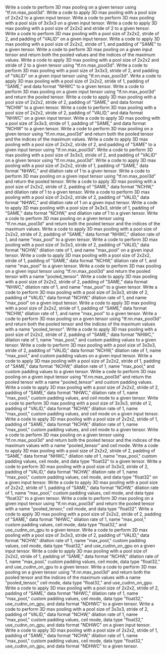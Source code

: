 Write a code to perform 3D max pooling on a given tensor using "tf.nn.max_pool3d".
Write a code to apply 3D max pooling with a pool size of 2x2x2 to a given input tensor.
Write a code to perform 3D max pooling with a pool size of 3x3x3 on a given input tensor.
Write a code to apply 3D max pooling with a pool size of 2x2x2 and stride of 2 to a given tensor.
Write a code to perform 3D max pooling with a pool size of 2x2x2, stride of 2, and padding of "VALID" on a given input tensor.
Write a code to apply 3D max pooling with a pool size of 2x2x2, stride of 1, and padding of "SAME" to a given tensor.
Write a code to perform 3D max pooling on a given input tensor and return both the pooled values and the indices of the maximum values.
Write a code to apply 3D max pooling with a pool size of 2x2x2 and stride of 2 to a given tensor using "tf.nn.max_pool3d".
Write a code to perform 3D max pooling with a pool size of 3x3x3, stride of 2, and padding of "VALID" on a given input tensor using "tf.nn.max_pool3d".
Write a code to apply 3D max pooling with a pool size of 2x2x2, stride of 1, padding of "SAME," and data format "NHWC" to a given tensor.
Write a code to perform 3D max pooling on a given input tensor using "tf.nn.max_pool3d" and return the pooled tensor.
Write a code to apply 3D max pooling with a pool size of 2x2x2, stride of 2, padding of "SAME," and data format "NCHW" to a given tensor.
Write a code to perform 3D max pooling with a pool size of 2x2x2, stride of 2, padding of "VALID," and data format "NHWC" on a given input tensor.
Write a code to apply 3D max pooling with a pool size of 3x3x3, stride of 1, padding of "SAME," and data format "NCHW" to a given tensor.
Write a code to perform 3D max pooling on a given tensor using "tf.nn.max_pool3d" and return both the pooled tensor and the indices of the maximum values.
Write a code to apply 3D max pooling with a pool size of 2x2x2, stride of 2, and padding of "SAME" to a given input tensor using "tf.nn.max_pool3d".
Write a code to perform 3D max pooling with a pool size of 3x3x3, stride of 2, and padding of "VALID" on a given tensor using "tf.nn.max_pool3d".
Write a code to apply 3D max pooling with a pool size of 2x2x2, stride of 1, padding of "SAME," data format "NHWC," and dilation rate of 1 to a given tensor.
Write a code to perform 3D max pooling on a given input tensor using "tf.nn.max_pool3d" and return the pooled tensor.
Write a code to apply 3D max pooling with a pool size of 2x2x2, stride of 2, padding of "SAME," data format "NCHW," and dilation rate of 1 to a given tensor.
Write a code to perform 3D max pooling with a pool size of 2x2x2, stride of 2, padding of "VALID," data format "NHWC," and dilation rate of 1 on a given input tensor.
Write a code to apply 3D max pooling with a pool size of 3x3x3, stride of 1, padding of "SAME," data format "NCHW," and dilation rate of 1 to a given tensor.
Write a code to perform 3D max pooling on a given tensor using "tf.nn.max_pool3d" and return both the pooled tensor and the indices of the maximum values.
Write a code to apply 3D max pooling with a pool size of 2x2x2, stride of 2, padding of "SAME," data format "NHWC," dilation rate of 1, and name "max_pool" to a given tensor.
Write a code to perform 3D max pooling with a pool size of 3x3x3, stride of 2, padding of "VALID," data format "NCHW," dilation rate of 1, and name "max_pool" on a given input tensor.
Write a code to apply 3D max pooling with a pool size of 2x2x2, stride of 1, padding of "SAME," data format "NCHW," dilation rate of 1, and name "max_pool" to a given tensor.
Write a code to perform 3D max pooling on a given input tensor using "tf.nn.max_pool3d" and return the pooled tensor with a name "pooled_tensor".
Write a code to apply 3D max pooling with a pool size of 2x2x2, stride of 2, padding of "SAME," data format "NHWC," dilation rate of 1, and name "max_pool" to a given tensor.
Write a code to perform 3D max pooling with a pool size of 3x3x3, stride of 2, padding of "VALID," data format "NCHW," dilation rate of 1, and name "max_pool" on a given input tensor.
Write a code to apply 3D max pooling with a pool size of 2x2x2, stride of 1, padding of "SAME," data format "NCHW," dilation rate of 1, and name "max_pool" to a given tensor.
Write a code to perform 3D max pooling on a given tensor using "tf.nn.max_pool3d" and return both the pooled tensor and the indices of the maximum values with a name "pooled_tensor".
Write a code to apply 3D max pooling with a pool size of 2x2x2, stride of 2, padding of "SAME," data format "NHWC," dilation rate of 1, name "max_pool," and custom padding values to a given tensor.
Write a code to perform 3D max pooling with a pool size of 3x3x3, stride of 2, padding of "VALID," data format "NCHW," dilation rate of 1, name "max_pool," and custom padding values on a given input tensor.
Write a code to apply 3D max pooling with a pool size of 2x2x2, stride of 1, padding of "SAME," data format "NCHW," dilation rate of 1, name "max_pool," and custom padding values to a given tensor.
Write a code to perform 3D max pooling on a given input tensor using "tf.nn.max_pool3d" and return the pooled tensor with a name "pooled_tensor" and custom padding values.
Write a code to apply 3D max pooling with a pool size of 2x2x2, stride of 2, padding of "SAME," data format "NHWC," dilation rate of 1, name "max_pool," custom padding values, and ceil mode to a given tensor.
Write a code to perform 3D max pooling with a pool size of 3x3x3, stride of 2, padding of "VALID," data format "NCHW," dilation rate of 1, name "max_pool," custom padding values, and ceil mode on a given input tensor.
Write a code to apply 3D max pooling with a pool size of 2x2x2, stride of 1, padding of "SAME," data format "NCHW," dilation rate of 1, name "max_pool," custom padding values, and ceil mode to a given tensor.
Write a code to perform 3D max pooling on a given tensor using "tf.nn.max_pool3d" and return both the pooled tensor and the indices of the maximum values with a name "pooled_tensor" and ceil mode.
Write a code to apply 3D max pooling with a pool size of 2x2x2, stride of 2, padding of "SAME," data format "NHWC," dilation rate of 1, name "max_pool," custom padding values, ceil mode, and data type "float32" to a given tensor.
Write a code to perform 3D max pooling with a pool size of 3x3x3, stride of 2, padding of "VALID," data format "NCHW," dilation rate of 1, name "max_pool," custom padding values, ceil mode, and data type "float32" on a given input tensor.
Write a code to apply 3D max pooling with a pool size of 2x2x2, stride of 1, padding of "SAME," data format "NCHW," dilation rate of 1, name "max_pool," custom padding values, ceil mode, and data type "float32" to a given tensor.
Write a code to perform 3D max pooling on a given input tensor using "tf.nn.max_pool3d" and return the pooled tensor with a name "pooled_tensor," ceil mode, and data type "float32".
Write a code to apply 3D max pooling with a pool size of 2x2x2, stride of 2, padding of "SAME," data format "NHWC," dilation rate of 1, name "max_pool," custom padding values, ceil mode, data type "float32," and use_cudnn_on_gpu to a given tensor.
Write a code to perform 3D max pooling with a pool size of 3x3x3, stride of 2, padding of "VALID," data format "NCHW," dilation rate of 1, name "max_pool," custom padding values, ceil mode, data type "float32," and use_cudnn_on_gpu on a given input tensor.
Write a code to apply 3D max pooling with a pool size of 2x2x2, stride of 1, padding of "SAME," data format "NCHW," dilation rate of 1, name "max_pool," custom padding values, ceil mode, data type "float32," and use_cudnn_on_gpu to a given tensor.
Write a code to perform 3D max pooling on a given tensor using "tf.nn.max_pool3d" and return both the pooled tensor and the indices of the maximum values with a name "pooled_tensor," ceil mode, data type "float32," and use_cudnn_on_gpu.
Write a code to apply 3D max pooling with a pool size of 2x2x2, stride of 2, padding of "SAME," data format "NHWC," dilation rate of 1, name "max_pool," custom padding values, ceil mode, data type "float32," use_cudnn_on_gpu, and data format "NDHWC" to a given tensor.
Write a code to perform 3D max pooling with a pool size of 3x3x3, stride of 2, padding of "VALID," data format "NCHW," dilation rate of 1, name "max_pool," custom padding values, ceil mode, data type "float32," use_cudnn_on_gpu, and data format "NDHWC" on a given input tensor.
Write a code to apply 3D max pooling with a pool size of 2x2x2, stride of 1, padding of "SAME," data format "NCHW," dilation rate of 1, name "max_pool," custom padding values, ceil mode, data type "float32," use_cudnn_on_gpu, and data format "NDHWC" to a given tensor.
